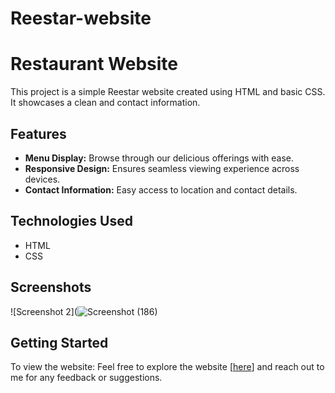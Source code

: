 # Reestar-website
# Restaurant Website

This project is a simple Reestar website created using HTML and basic CSS. It showcases a clean and contact information.

## Features

- **Menu Display:** Browse through our delicious offerings with ease.
- **Responsive Design:** Ensures seamless viewing experience across devices.
- **Contact Information:** Easy access to location and contact details.

## Technologies Used

- HTML
- CSS

## Screenshots


![Screenshot 2](![Screenshot (186)](https://github.com/RamanakumarB/Reestar-website/assets/157892424/96f678a9-aea8-4e35-aece-e56beb730622)


## Getting Started

To view the website:
Feel free to explore the website [[here](https://ramanakumarb.github.io/portfolio---simple-website/index.html)] and reach out to me for any feedback or suggestions.
